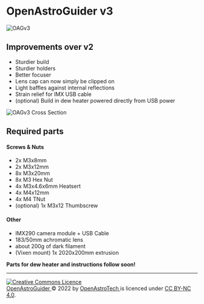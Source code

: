 # OpenAstroGuider v3
![OAGv3](https://i.imgur.com/gAHW5RW.jpeg)

## Improvements over v2
- Sturdier build
- Sturdier holders
- Better focuser
- Lens cap can now simply be clipped on 
- Light baffles against internal reflections
- Strain relief for IMX USB cable
- (optional) Build in dew heater powered directly from USB power

![OAGv3 Cross Section](https://i.imgur.com/omMgW5U.jpeg)

## Required parts
#### Screws & Nuts
- 2x M3x8mm 
- 2x M3x12mm
- 8x M3x20mm
- 8x M3 Hex Nut
- 4x M3x4.6x6mm Heatsert
- 4x M4x12mm
- 4x M4 TNut
- (optional) 1x M3x12 Thumbscrew

#### Other
- IMX290 camera module + USB Cable
- 183/50mm achromatic lens
- about 200g of dark filament
- (Vixen mount) 1x 2020x200mm extrusion

**Parts for dew heater and instructions follow soon!** 

--- 


<a rel="license" href="http://creativecommons.org/licenses/by-nc/4.0/"><img alt="Creative Commons Licence" style="border-width:0" src="https://i.creativecommons.org/l/by-nc/4.0/88x31.png" /></a><br /> <a href="https://github.com/OpenAstroTech/OpenAstroGuider"> OpenAstroGuider </a> &copy; 2022 by <a href="https://github.com/OpenAstroTech">OpenAstroTech </a> is licenced under <a rel="license" href="http://creativecommons.org/licenses/by-nc/4.0/">CC BY-NC 4.0</a>.